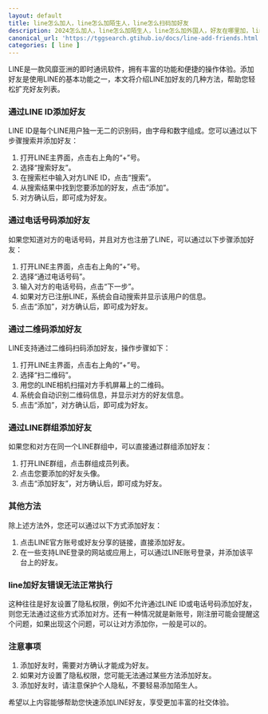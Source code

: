 ```yaml
---
layout: default
title: line怎么加人，line怎么加陌生人，line怎么扫码加好友
description: 2024怎么加人，line怎么加陌生人，line怎么加外国人，好友在哪里加，line二维码哪里生成，line怎么扫码加好友，line好友添加的方法教程。line加好友错误无法正常执行，这又是什么原因呢？
canonical_url: 'https://tggsearch.gtihub.io/docs/line-add-friends.html'
categories: [ line ]
---
```

LINE是一款风靡亚洲的即时通讯软件，拥有丰富的功能和便捷的操作体验。添加好友是使用LINE的基本功能之一，本文将介绍LINE加好友的几种方法，帮助您轻松扩充好友列表。

###  通过LINE ID添加好友
LINE ID是每个LINE用户独一无二的识别码，由字母和数字组成。您可以通过以下步骤搜索并添加好友：

1. 打开LINE主界面，点击右上角的“+”号。
2. 选择“搜索好友”。
3. 在搜索栏中输入对方LINE ID，点击“搜索”。
4. 从搜索结果中找到您要添加的好友，点击“添加”。
5. 对方确认后，即可成为好友。

### 通过电话号码添加好友
如果您知道对方的电话号码，并且对方也注册了LINE，可以通过以下步骤添加好友：

1. 打开LINE主界面，点击右上角的“+”号。
2. 选择“通过电话号码”。
3. 输入对方的电话号码，点击“下一步”。
4. 如果对方已注册LINE，系统会自动搜索并显示该用户的信息。
5. 点击“添加”，对方确认后，即可成为好友。

### 通过二维码添加好友
LINE支持通过二维码扫码添加好友，操作步骤如下：

1. 打开LINE主界面，点击右上角的“+”号。
2. 选择“扫二维码”。
3. 用您的LINE相机扫描对方手机屏幕上的二维码。
4. 系统会自动识别二维码信息，并显示对方的好友信息。
5. 点击“添加”，对方确认后，即可成为好友。

### 通过LINE群组添加好友
如果您和对方在同一个LINE群组中，可以直接通过群组添加好友：

1. 打开LINE群组，点击群组成员列表。
2. 点击您要添加的好友头像。
3. 点击“添加好友”，对方确认后，即可成为好友。

### 其他方法
除上述方法外，您还可以通过以下方式添加好友：

1. 点击LINE官方账号或好友分享的链接，直接添加好友。
2. 在一些支持LINE登录的网站或应用上，可以通过LINE账号登录，并添加该平台上的好友。

### line加好友错误无法正常执行
这种往往是好友设置了隐私权限，例如不允许通过LINE ID或电话号码添加好友，则您无法通过这些方式添加对方。还有一种情况就是新账号，刚注册可能会提醒这个问题，如果出现这个问题，可以让对方添加你，一般是可以的。

### 注意事项
1. 添加好友时，需要对方确认才能成为好友。
2. 如果对方设置了隐私权限，您可能无法通过某些方法添加好友。
3. 添加好友时，请注意保护个人隐私，不要轻易添加陌生人。

希望以上内容能够帮助您快速添加LINE好友，享受更加丰富的社交体验。